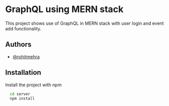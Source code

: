 # GraphQL using MERN stack

This project shows use of GraphQL in MERN stack with user login and event add functionality.


## Authors

- [@rohitmehra](https://www.github.com/rhtmhr895)


## Installation

Install the project with npm 

```bash
  cd server
  npm install
```
